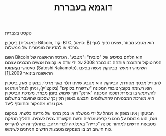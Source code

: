﻿---
title: דוגמא בעבררת
description: "תיאור בעברית"
tags: crypto kaspa
permalink: /writing/post1
categories: writing
---

טקסט בעברית

בִּיטְקוֹיְן (באנגלית: Bitcoin, קוד: BTC, סימול: ₿) הוא מטבע מבוזר, שאינו כפוף לגוף מרכזי או למדיניות מוניטרית של ממשלות.

השם Bitcoin הוא הלחם בסיסים של "סיבית" ו"מטבע". הגרסה הראשונה של הפרוטוקול והתוכנה פותחה בנובמבר 2008 על ידי אדם או קבוצת אנשים המכנים עצמם סאטוֹשי נַקאמוֹטוֹ (Satoshi Nakamoto). השימוש המעשי בביטקוין נעשה בפעם הראשונה בינואר 2009.[1]

להבדיל מכסף מסורתי, הביטקוין הוא מטבע שאינו תלוי בגוף מרכזי. במקום זאת, ביטקוין הוא רשומה בקובץ ציבורי המכונה "שרשרת בלוקים" (בלוקצ'יין), וניתן לנהל אותו או להשתמש בו בעזרת תוכנה המכונה "ארנק" תוך שימוש ביומן מבוזר. מערכת הביטקוין היא מערכת המבטיחה שהתשלומים יתבצעו באופן תקין כך שסכום שהועבר בתשלום אכן נגרע מהמקור והתווסף ליעד.

הביטקוין אינו מופק או מנוהל על ידי ממשלה או בנק מרכזי של מדינה כלשהי. במקום זאת, הוא מבוסס על מנגנוני קריפטוגרפיה ורשת תקשורת עמית לעמית. תהליך הנפקת מטבעות חדשים למחזור מכונה "כרייה" באנלוגיה לכריית זהב. בתהליך זה יש להקדיש כוח חישוב רב בו מונפקים מטבעות חדשים הניתנים לשימוש.
